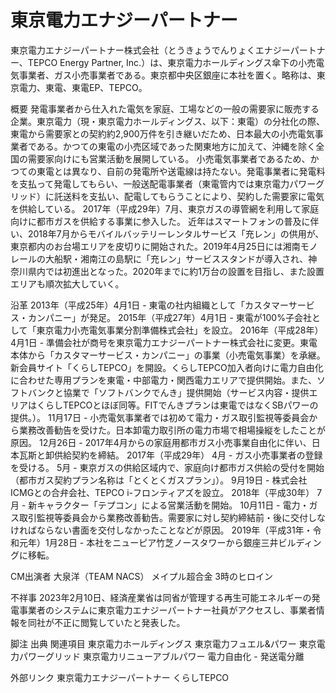 # 東京電力エナジーパートナー

東京電力エナジーパートナー株式会社（とうきょうでんりょくエナジーパートナー、TEPCO Energy Partner, Inc.）は、東京電力ホールディングス傘下の小売電気事業者、ガス小売事業者である。東京都中央区銀座に本社を置く。略称は、東京電力、東電、東電EP、TEPCO。

概要
発電事業者から仕入れた電気を家庭、工場などの一般の需要家に販売する企業。東京電力（現・東京電力ホールディングス、以下：東電）の分社化の際、東電から需要家との契約約2,900万件を引き継いだため、日本最大の小売電気事業者である。かつての東電の小売区域であった関東地方に加えて、沖縄を除く全国の需要家向けにも営業活動を展開している。
小売電気事業者であるため、かつての東電とは異なり、自前の発電所や送電線は持たない。発電事業者に発電料を支払って発電してもらい、一般送配電事業者（東電管内では東京電力パワーグリッド）に託送料を支払い、配電してもらうことにより、契約した需要家に電気を供給している。
2017年（平成29年）7月、東京ガスの導管網を利用して家庭向けに都市ガスを供給する事業に参入した。
近年はスマートフォンの普及に伴い、2018年7月からモバイルバッテリーレンタルサービス「充レン」の供用が、東京都内のお台場エリアを皮切りに開始された。2019年4月25日には湘南モノレールの大船駅・湘南江の島駅に「充レン」サービススタンドが導入され、神奈川県内では初進出となった。2020年までに約1万台の設置を目指し、また設置エリアも順次拡大していく。

沿革
2013年（平成25年）4月1日 - 東電の社内組織として「カスタマーサービス・カンパニー」が発足。
2015年（平成27年）4月1日 - 東電が100%子会社として「東京電力小売電気事業分割準備株式会社」を設立。
2016年（平成28年）
4月1日 -
準備会社が商号を東京電力エナジーパートナー株式会社に変更。東電本体から「カスタマーサービス・カンパニー」の事業（小売電気事業）を承継。
新会員サイト「くらしTEPCO」を開設。くらしTEPCO加入者向けに電力自由化に合わせた専用プランを東電・中部電力・関西電力エリアで提供開始。また、ソフトバンクと協業で「ソフトバンクでんき」提供開始（サービス内容・提供エリアはくらしTEPCOとほぼ同等。FITでんきプランは東電ではなくSBパワーの提供。）。
11月17日 - 小売電気事業者では初めて電力・ガス取引監視等委員会から業務改善勧告を受けた。日本卸電力取引所の電力市場で相場操縦をしたことが原因。
12月26日 - 2017年4月からの家庭用都市ガス小売事業自由化に伴い、日本瓦斯と卸供給契約を締結。
2017年（平成29年）
4月 - ガス小売事業者の登録を受ける。
5月 - 東京ガスの供給区域内で、家庭向け都市ガス供給の受付を開始（都市ガス契約プラン名称は「とくとくガスプラン」）。
9月19日 - 株式会社ICMGとの合弁会社、TEPCO i-フロンティアズを設立。
2018年（平成30年）
7月 - 新キャラクター「テプコン」による営業活動を開始。
10月11日 - 電力・ガス取引監視等委員会から業務改善勧告。需要家に対し契約締結前・後に交付しなければならない書面を交付しなかったことなどが原因。
2019年（平成31年・令和元年）1月28日 - 本社をニューピア竹芝ノースタワーから銀座三井ビルディングに移転。

CM出演者
大泉洋（TEAM NACS）
メイプル超合金
3時のヒロイン

不祥事
2023年2月10日、経済産業省は同省が管理する再生可能エネルギーの発電事業者のシステムに東京電力エナジーパートナー社員がアクセスし、事業者情報を同社が不正に閲覧していたと発表した。

脚注
出典
関連項目
東京電力ホールディングス
東京電力フュエル&パワー
東京電力パワーグリッド
東京電力リニューアブルパワー
電力自由化 - 発送電分離

外部リンク
東京電力エナジーパートナー
くらしTEPCO